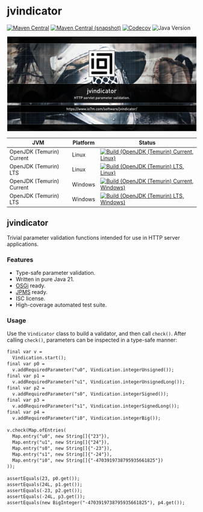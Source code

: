 jvindicator
===

[![Maven Central](https://img.shields.io/maven-central/v/com.io7m.jvindicator/com.io7m.jvindicator.svg?style=flat-square)](http://search.maven.org/#search%7Cga%7C1%7Cg%3A%22com.io7m.jvindicator%22)
[![Maven Central (snapshot)](https://img.shields.io/nexus/s/com.io7m.jvindicator/com.io7m.jvindicator?server=https%3A%2F%2Fs01.oss.sonatype.org&style=flat-square)](https://s01.oss.sonatype.org/content/repositories/snapshots/com/io7m/jvindicator/)
[![Codecov](https://img.shields.io/codecov/c/github/io7m-com/jvindicator.svg?style=flat-square)](https://codecov.io/gh/io7m-com/jvindicator)
![Java Version](https://img.shields.io/badge/21-java?label=java&color=e6c35c)

![com.io7m.jvindicator](./src/site/resources/jvindicator.jpg?raw=true)

| JVM | Platform | Status |
|-----|----------|--------|
| OpenJDK (Temurin) Current | Linux | [![Build (OpenJDK (Temurin) Current, Linux)](https://img.shields.io/github/actions/workflow/status/io7m-com/jvindicator/main.linux.temurin.current.yml)](https://www.github.com/io7m-com/jvindicator/actions?query=workflow%3Amain.linux.temurin.current)|
| OpenJDK (Temurin) LTS | Linux | [![Build (OpenJDK (Temurin) LTS, Linux)](https://img.shields.io/github/actions/workflow/status/io7m-com/jvindicator/main.linux.temurin.lts.yml)](https://www.github.com/io7m-com/jvindicator/actions?query=workflow%3Amain.linux.temurin.lts)|
| OpenJDK (Temurin) Current | Windows | [![Build (OpenJDK (Temurin) Current, Windows)](https://img.shields.io/github/actions/workflow/status/io7m-com/jvindicator/main.windows.temurin.current.yml)](https://www.github.com/io7m-com/jvindicator/actions?query=workflow%3Amain.windows.temurin.current)|
| OpenJDK (Temurin) LTS | Windows | [![Build (OpenJDK (Temurin) LTS, Windows)](https://img.shields.io/github/actions/workflow/status/io7m-com/jvindicator/main.windows.temurin.lts.yml)](https://www.github.com/io7m-com/jvindicator/actions?query=workflow%3Amain.windows.temurin.lts)|

## jvindicator

Trivial parameter validation functions intended for use in HTTP server
applications.

### Features

* Type-safe parameter validation.
* Written in pure Java 21.
* [OSGi](https://www.osgi.org/) ready.
* [JPMS](https://en.wikipedia.org/wiki/Java_Platform_Module_System) ready.
* ISC license.
* High-coverage automated test suite.

### Usage

Use the `Vindicator` class to build a validator, and then call `check()`. After
calling `check()`, parameters can be inspected in a type-safe manner:

```
final var v =
  Vindication.start();
final var p0 =
  v.addRequiredParameter("u0", Vindication.integerUnsigned());
final var p1 =
  v.addRequiredParameter("u1", Vindication.integerUnsignedLong());
final var p2 =
  v.addRequiredParameter("s0", Vindication.integerSigned());
final var p3 =
  v.addRequiredParameter("s1", Vindication.integerSignedLong());
final var p4 =
  v.addRequiredParameter("i0", Vindication.integerBig());

v.check(Map.ofEntries(
  Map.entry("u0", new String[]{"23"}),
  Map.entry("u1", new String[]{"24"}),
  Map.entry("s0", new String[]{"-23"}),
  Map.entry("s1", new String[]{"-24"}),
  Map.entry("i0", new String[]{"-4703919738795935661825"})
));

assertEquals(23, p0.get());
assertEquals(24L, p1.get());
assertEquals(-23, p2.get());
assertEquals(-24L, p3.get());
assertEquals(new BigInteger("-4703919738795935661825"), p4.get());
```


